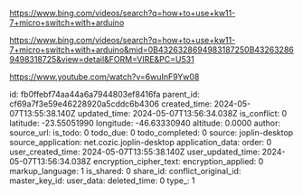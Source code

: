 https://www.bing.com/videos/search?q=how+to+use+kw11-7+micro+switch+with+arduino

https://www.bing.com/videos/search?q=how+to+use+kw11-7+micro+switch+with+arduino&mid=0B4326328694983187250B432632869498318725&view=detail&FORM=VIRE&PC=U531

https://www.youtube.com/watch?v=6wuInF9Yw08

id: fb0ffebf74aa44a6a7944803ef8416fa
parent_id: cf69a7f3e59e46228920a5cddc6b4306
created_time: 2024-05-07T13:55:38.140Z
updated_time: 2024-05-07T13:56:34.038Z
is_conflict: 0
latitude: -23.55051990
longitude: -46.63330940
altitude: 0.0000
author: 
source_url: 
is_todo: 0
todo_due: 0
todo_completed: 0
source: joplin-desktop
source_application: net.cozic.joplin-desktop
application_data: 
order: 0
user_created_time: 2024-05-07T13:55:38.140Z
user_updated_time: 2024-05-07T13:56:34.038Z
encryption_cipher_text: 
encryption_applied: 0
markup_language: 1
is_shared: 0
share_id: 
conflict_original_id: 
master_key_id: 
user_data: 
deleted_time: 0
type_: 1